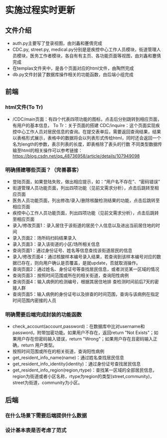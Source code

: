 # 实施过程实时更新
## 文件介绍
* auth.py主要写了登录视图，由刘鑫和蹇倩完成
* CDC.py, street.py, medical.py分别是是疾控中心工作人员模块，街道管理人员模块，医务工作者模块，各自有有主页、各功能页面等视图，由刘鑫和蹇倩完成
* 在templas文件夹中，是各个页面对应的html文件，由陶然完成
* db.py文件封装了数据库操作相关的功能函数，由后端小组完成
## 前端
### html文件(To Tr)
* /CDC/main页面：有四个代表四项功能的图标，点击后分别跳转到相应页面，有用户的基本信息，
To Tr：关于页面的搭建
CDC/inquire：这个页面实现疾控中心工作人员对居民信息的查询。在提交表单后，需要返回查询结果，结果以表格形式展示，表格中的数据将会以列表形式传给html，同时还会返回一个名为length的参数，表示列表的长度，即表格除了表头的行数
不同类型数据传输至html的相关操作可以参考链接：https://blog.csdn.net/qq_48736958/article/details/107949098

### 明确搭建哪些页面？（完善慕客）
* 登陆页面，如果登陆失败，做出相应提示，如：“用户名不存在”、“密码错误”
* 街道管理人员功能页面，列出四项功能（见前文需求分析），点击后跳转至相应页面
* 医务人员功能页面，列出修改/录入/删除核酸检测结果的功能，点击后跳转至相应页面
* 疾控中心工作人员功能页面，列出四项功能（见前文需求分析），点击后跳转至相应页面
* 录入/修改页面1：录入居住于该街道的居民个人信息以及进出当前居住地的时间
* 录入页面2：场所码扫码结果录入
* 录入页面3：录入该街道的小区/场所相关信息
* 查询页面1：通过身份证号、姓名等信息查找该街道居民的信息
* 录入/修改页面4：通过核酸样本编号录入结果，若查询到该样本编号对应的数据已存在，则向用户确认是否覆盖，是就update，否就取消操作。
* 查询页面2：通过姓名、身份证号等查找居民信息，或者浏览某一区域的情况
* 查询页面3：按照时间范围或所在的相关街道，查询阳性病例
* 查询页面4：输入病例的检测编号，根据其居住地排 查检测时间前后7天的密接人群
* 查询页面5：输入病例的身份证号以及排查的时间范围，查询与该病例在指定时间范围内密接的人员
### 明确需要后端完成封装的功能函数
* check_account(account,password)：在数据库中比对username和password，附带加密功能。如果用户不存在，返回return "Not Exists"；如果用户存在但密码输入错误，return "Wrong"；如果用户存在且密码输入正确，return 用户类型。
* 按照时间范围或所在的相关街道，查询阳性病例
* get_resident_info_name(name)：通过姓名查找居民信息
* get_resident_info_identity(identity)：通过身份证号查找居民信息
* get_resident_info_region(region,rtype)：查找某一区域的全部居民信息，region为街道或者小区名称，rtype为region的类型(street,community)，street为街道，community为小区。

## 后端
### 在什么场景下需要后端提供什么数据
### 设计基本表是否考虑了范式

